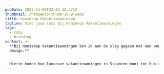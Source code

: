 ```yaml
---
pubDate: 2023-11-09T22:03:32.571Z
thumbnail: /hanzekop-thumb-16-9.webp
title: Hanzekop Vakantiewoningen
tagline: Vind jouw rust bij Hanzekop Vakantiewoningen
tags:
  - copy
  - branding
content: >-
  **Bij Hanzekop Vakantiewoningen ben ik aan de slag gegaan met een oogstrelend
  design.**


  Hierin komen hun luxueuze vakantiewoningen in Stavoren mooi tot hun recht. Tegelijkertijd worden de bruisende activiteiten in en rondom de B&B levendig weergegeven, waardoor het geheel sprankelt.
---
```

